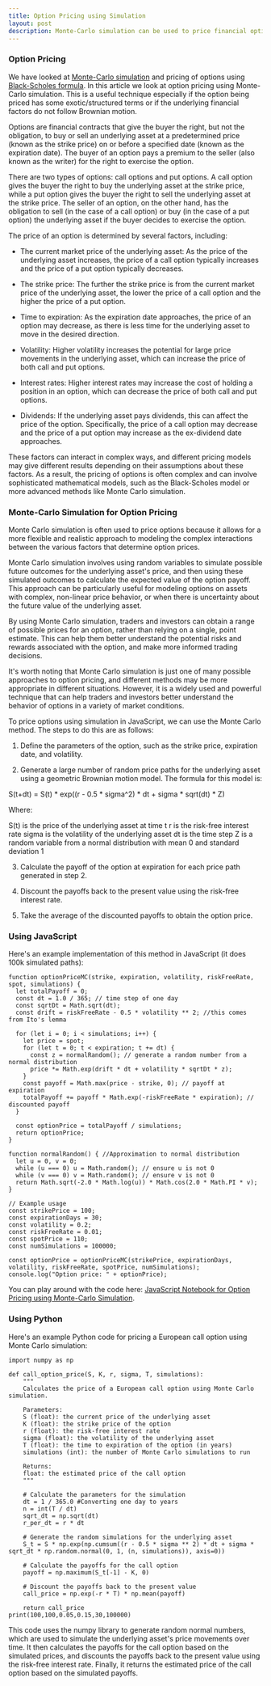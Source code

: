 ```yaml
---
title: Option Pricing using Simulation 
layout: post
description: Monte-Carlo simulation can be used to price financial options and the code can be implemented in any programming language including Python and JavaScript.
---
```


### Option Pricing

We have looked at [Monte-Carlo simulation](/2023/04/25/Scientific-Simulation-in-JavaScript.html) and pricing of options using [Black-Scholes formula](/2023/04/06/Option-Pricing-using-Black-Scholes-in-JavaScript.html). In this article we look at option pricing using Monte-Carlo simulation. This is a useful technique especially if the option being priced has some exotic/structured terms or if the underlying financial factors do not follow Brownian motion. 

Options are financial contracts that give the buyer the right, but not the obligation, to buy or sell an underlying asset at a predetermined price (known as the strike price) on or before a specified date (known as the expiration date). The buyer of an option pays a premium to the seller (also known as the writer) for the right to exercise the option.

There are two types of options: call options and put options. A call option gives the buyer the right to buy the underlying asset at the strike price, while a put option gives the buyer the right to sell the underlying asset at the strike price. The seller of an option, on the other hand, has the obligation to sell (in the case of a call option) or buy (in the case of a put option) the underlying asset if the buyer decides to exercise the option.

The price of an option is determined by several factors, including:

- The current market price of the underlying asset: As the price of the underlying asset increases, the price of a call option typically increases and the price of a put option typically decreases.

- The strike price: The further the strike price is from the current market price of the underlying asset, the lower the price of a call option and the higher the price of a put option.

- Time to expiration: As the expiration date approaches, the price of an option may decrease, as there is less time for the underlying asset to move in the desired direction.

- Volatility: Higher volatility increases the potential for large price movements in the underlying asset, which can increase the price of both call and put options.

- Interest rates: Higher interest rates may increase the cost of holding a position in an option, which can decrease the price of both call and put options.

- Dividends: If the underlying asset pays dividends, this can affect the price of the option. Specifically, the price of a call option may decrease and the price of a put option may increase as the ex-dividend date approaches.

These factors can interact in complex ways, and different pricing models may give different results depending on their assumptions about these factors. As a result, the pricing of options is often complex and can involve sophisticated mathematical models, such as the Black-Scholes model or more advanced methods like Monte Carlo simulation.

### Monte-Carlo Simulation for Option Pricing
Monte Carlo simulation is often used to price options because it allows for a more flexible and realistic approach to modeling the complex interactions between the various factors that determine option prices.

Monte Carlo simulation involves using random variables to simulate possible future outcomes for the underlying asset's price, and then using these simulated outcomes to calculate the expected value of the option payoff. This approach can be particularly useful for modeling options on assets with complex, non-linear price behavior, or when there is uncertainty about the future value of the underlying asset.

By using Monte Carlo simulation, traders and investors can obtain a range of possible prices for an option, rather than relying on a single, point estimate. This can help them better understand the potential risks and rewards associated with the option, and make more informed trading decisions.

It's worth noting that Monte Carlo simulation is just one of many possible approaches to option pricing, and different methods may be more appropriate in different situations. However, it is a widely used and powerful technique that can help traders and investors better understand the behavior of options in a variety of market conditions.


To price options using simulation in JavaScript, we can use the Monte Carlo method. The steps to do this are as follows:

1. Define the parameters of the option, such as the strike price, expiration date, and volatility.

2. Generate a large number of random price paths for the underlying asset using a geometric Brownian motion model. The formula for this model is:

S(t+dt) = S(t) * exp((r - 0.5 * sigma^2) * dt + sigma * sqrt(dt) * Z)

Where:

S(t) is the price of the underlying asset at time t
r is the risk-free interest rate
sigma is the volatility of the underlying asset
dt is the time step
Z is a random variable from a normal distribution with mean 0 and standard deviation 1

3. Calculate the payoff of the option at expiration for each price path generated in step 2.

4. Discount the payoffs back to the present value using the risk-free interest rate.

5. Take the average of the discounted payoffs to obtain the option price.

### Using JavaScript
Here's an example implementation of this method in JavaScript (it does 100k simulated paths):

	function optionPriceMC(strike, expiration, volatility, riskFreeRate, spot, simulations) {
	  let totalPayoff = 0;
	  const dt = 1.0 / 365; // time step of one day
	  const sqrtDt = Math.sqrt(dt);
	  const drift = riskFreeRate - 0.5 * volatility ** 2; //this comes from Ito's lemma
	
	  for (let i = 0; i < simulations; i++) {
	    let price = spot;
	    for (let t = 0; t < expiration; t += dt) {
	      const z = normalRandom(); // generate a random number from a normal distribution
	      price *= Math.exp(drift * dt + volatility * sqrtDt * z);
	    }
	    const payoff = Math.max(price - strike, 0); // payoff at expiration
	    totalPayoff += payoff * Math.exp(-riskFreeRate * expiration); // discounted payoff
	  }
	
	  const optionPrice = totalPayoff / simulations;
	  return optionPrice;
	}
	
	function normalRandom() { //Approximation to normal distribution
	  let u = 0, v = 0;
	  while (u === 0) u = Math.random(); // ensure u is not 0
	  while (v === 0) v = Math.random(); // ensure v is not 0
	  return Math.sqrt(-2.0 * Math.log(u)) * Math.cos(2.0 * Math.PI * v);
	}
	
	// Example usage
	const strikePrice = 100;
	const expirationDays = 30;
	const volatility = 0.2;
	const riskFreeRate = 0.01;
	const spotPrice = 110;
	const numSimulations = 100000;
	
	const optionPrice = optionPriceMC(strikePrice, expirationDays, volatility, riskFreeRate, spotPrice, numSimulations);
	console.log("Option price: " + optionPrice);

You can play around with the code here: [JavaScript Notebook for Option Pricing using Monte-Carlo Simulation](/jsnb/#./examples/Option-Pricing-MC.jsnb).

### Using Python
Here's an example Python code for pricing a European call option using Monte Carlo simulation:

	import numpy as np
	
	def call_option_price(S, K, r, sigma, T, simulations):
	    """
	    Calculates the price of a European call option using Monte Carlo simulation.
	    
	    Parameters:
	    S (float): the current price of the underlying asset
	    K (float): the strike price of the option
	    r (float): the risk-free interest rate
	    sigma (float): the volatility of the underlying asset
	    T (float): the time to expiration of the option (in years)
	    simulations (int): the number of Monte Carlo simulations to run
	    
	    Returns:
	    float: the estimated price of the call option
	    """
	    
	    # Calculate the parameters for the simulation
	    dt = 1 / 365.0 #Converting one day to years
	    n = int(T / dt)
	    sqrt_dt = np.sqrt(dt)
	    r_per_dt = r * dt
	    
	    # Generate the random simulations for the underlying asset
	    S_t = S * np.exp(np.cumsum((r - 0.5 * sigma ** 2) * dt + sigma * sqrt_dt * np.random.normal(0, 1, (n, simulations)), axis=0))
	    
	    # Calculate the payoffs for the call option
	    payoff = np.maximum(S_t[-1] - K, 0)
	    
	    # Discount the payoffs back to the present value
	    call_price = np.exp(-r * T) * np.mean(payoff)
	    
	    return call_price
	print(100,100,0.05,0.15,30,100000)

This code uses the numpy library to generate random normal numbers, which are used to simulate the underlying asset's price movements over time. It then calculates the payoffs for the call option based on the simulated prices, and discounts the payoffs back to the present value using the risk-free interest rate. Finally, it returns the estimated price of the call option based on the simulated payoffs.


